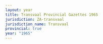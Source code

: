 ```yaml
---
layout: year
title: Transvaal Provincial Gazettes 1965
jurisdiction: ZA-transvaal
jurisdiction_name: Transvaal
provincial: true
year: "1965"
---
```

